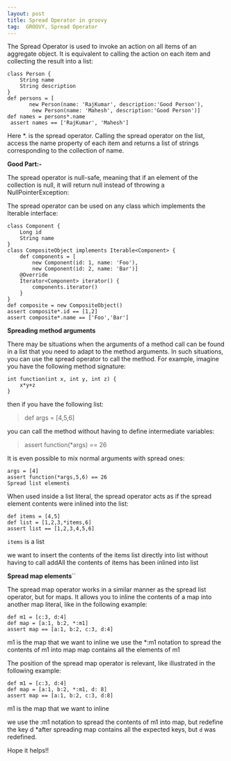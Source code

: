 ```yaml
---
layout: post
title: Spread Operator in groovy
tag:  GROOVY, Spread Operator
---
```


The Spread Operator is used to invoke an action on all items of an aggregate object. 
It is equivalent to calling the action on each item and collecting the result into a list:

	class Person {
		String name
		String description
	}
	def persons = [
		   new Person(name: 'RajKumar', description:'Good Person'),
			new Person(name: 'Mahesh', description:'Good Person')]
	def names = persons*.name
	 assert names == ['RajKumar', 'Mahesh']  
  
Here *. is the spread operator. Calling the spread operator on the list, access the name property of each item and returns a list of strings corresponding to the collection of name.

__Good Part:-__

The spread operator is null-safe, meaning that if an element of the collection is null, it will return null instead of throwing a NullPointerException:

The spread operator can be used on any class which implements the Iterable interface:

	class Component {
		Long id
		String name
	}
	class CompositeObject implements Iterable<Component> {
		def components = [
			new Component(id: 1, name: 'Foo'),
			new Component(id: 2, name: 'Bar')]
		@Override
		Iterator<Component> iterator() {
			components.iterator()
		}
	}
	def composite = new CompositeObject()
	assert composite*.id == [1,2]
	assert composite*.name == ['Foo','Bar']

__Spreading method arguments__

There may be situations when the arguments of a method call can be found in a list that you need to adapt to the method arguments. In such situations, you can use the spread operator to call the method. For example, imagine you have the following method signature:

	int function(int x, int y, int z) {
		x*y+z
	}

then if you have the following list:

>def args = [4,5,6]

you can call the method without having to define intermediate variables:

>assert function(*args) == 26

It is even possible to mix normal arguments with spread ones:
	
	args = [4]
	assert function(*args,5,6) == 26
	Spread list elements

When used inside a list literal, the spread operator acts as if the spread element contents were inlined into the list:

	def items = [4,5]                     
	def list = [1,2,3,*items,6]           
	assert list == [1,2,3,4,5,6]           

`items` is a list

we want to insert the contents of the items list directly into list without having to call addAll
the contents of items has been inlined into list

__Spread map elements__``

The spread map operator works in a similar manner as the spread list operator, but for maps. It allows you to inline the contents of a map into another map literal, like in the following example:

	def m1 = [c:3, d:4]                 
	def map = [a:1, b:2, *:m1]           
	assert map == [a:1, b:2, c:3, d:4]    

m1 is the map that we want to inline
we use the *:m1 notation to spread the contents of m1 into map
map contains all the elements of m1

The position of the spread map operator is relevant, like illustrated in the following example:

	def m1 = [c:3, d:4]                 
	def map = [a:1, b:2, *:m1, d: 8]     
	assert map == [a:1, b:2, c:3, d:8]    

m1 is the map that we want to inline

we use the :m1 notation to spread the contents of m1 into map, but redefine the key d *after spreading
map contains all the expected keys, but `d` was redefined.

Hope it helps!!